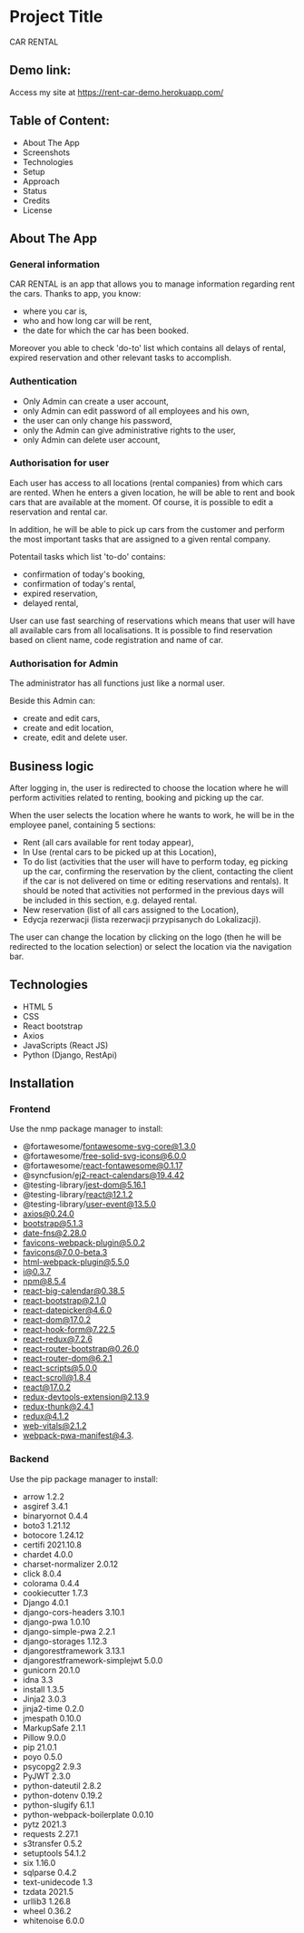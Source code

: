 # Project Title

CAR RENTAL

## Demo link:

Access my site at https://rent-car-demo.herokuapp.com/

## Table of Content:

- About The App
- Screenshots
- Technologies
- Setup
- Approach
- Status
- Credits
- License

## About The App

### General information

CAR RENTAL is an app that allows you to manage information regarding rent the cars.
Thanks to app, you know:

- where you car is,
- who and how long car will be rent,
- the date for which the car has been booked.

Moreover you able to check 'do-to' list which contains all delays of rental, expired reservation and other relevant tasks to accomplish.

### Authentication

- Only Admin can create a user account,
- only Admin can edit password of all employees and his own,
- the user can only change his password,
- only the Admin can give administrative rights to the user,
- only Admin can delete user account,

### Authorisation for user

Each user has access to all locations (rental companies) from which cars are rented. When he enters a given location, he will be able to rent and book cars that are available at the moment. Of course, it is possible to edit a reservation and rental car.

In addition, he will be able to pick up cars from the customer and perform the most important tasks that are assigned to a given rental company.

Potentail tasks which list 'to-do' contains:

- confirmation of today's booking,
- confirmation of today's rental,
- expired reservation,
- delayed rental,

User can use fast searching of reservations which means that user will have all available cars from all localisations.
It is possible to find reservation based on client name, code registration and name of car.

### Authorisation for Admin

The administrator has all functions just like a normal user.

Beside this Admin can:

- create and edit cars,
- create and edit location,
- create, edit and delete user.

## Business logic

After logging in, the user is redirected to choose the location where he will perform activities related to renting, booking and picking up the car.

When the user selects the location where he wants to work, he will be in the employee panel, containing 5 sections:

- Rent (all cars available for rent today appear),
- In Use (rental cars to be picked up at this Location),
- To do list (activities that the user will have to perform today, eg picking up the car, confirming the reservation by the client, contacting the client if the car is not delivered on time or editing reservations and rentals). It should be noted that activities not performed in the previous days will be included in this section, e.g. delayed rental.
- New reservation (list of all cars assigned to the Location),
- Edycja rezerwacji (lista rezerwacji przypisanych do Lokalizacji).

The user can change the location by clicking on the logo (then he will be redirected to the location selection) or select the location via the navigation bar.

## Technologies

- HTML 5
- CSS
- React bootstrap
- Axios
- JavaScripts (React JS)
- Python (Django, RestApi)

## Installation

### Frontend

Use the nmp package manager to install:

- @fortawesome/fontawesome-svg-core@1.3.0
- @fortawesome/free-solid-svg-icons@6.0.0
- @fortawesome/react-fontawesome@0.1.17
- @syncfusion/ej2-react-calendars@19.4.42
- @testing-library/jest-dom@5.16.1
- @testing-library/react@12.1.2
- @testing-library/user-event@13.5.0
- axios@0.24.0
- bootstrap@5.1.3
- date-fns@2.28.0
- favicons-webpack-plugin@5.0.2
- favicons@7.0.0-beta.3
- html-webpack-plugin@5.5.0
- i@0.3.7
- npm@8.5.4
- react-big-calendar@0.38.5
- react-bootstrap@2.1.0
- react-datepicker@4.6.0
- react-dom@17.0.2
- react-hook-form@7.22.5
- react-redux@7.2.6
- react-router-bootstrap@0.26.0
- react-router-dom@6.2.1
- react-scripts@5.0.0
- react-scroll@1.8.4
- react@17.0.2
- redux-devtools-extension@2.13.9
- redux-thunk@2.4.1
- redux@4.1.2
- web-vitals@2.1.2
- webpack-pwa-manifest@4.3.

### Backend

Use the pip package manager to install:

- arrow 1.2.2
- asgiref 3.4.1
- binaryornot 0.4.4
- boto3 1.21.12
- botocore 1.24.12
- certifi 2021.10.8
- chardet 4.0.0
- charset-normalizer 2.0.12
- click 8.0.4
- colorama 0.4.4
- cookiecutter 1.7.3
- Django 4.0.1
- django-cors-headers 3.10.1
- django-pwa 1.0.10
- django-simple-pwa 2.2.1
- django-storages 1.12.3
- djangorestframework 3.13.1
- djangorestframework-simplejwt 5.0.0
- gunicorn 20.1.0
- idna 3.3
- install 1.3.5
- Jinja2 3.0.3
- jinja2-time 0.2.0
- jmespath 0.10.0
- MarkupSafe 2.1.1
- Pillow 9.0.0
- pip 21.0.1
- poyo 0.5.0
- psycopg2 2.9.3
- PyJWT 2.3.0
- python-dateutil 2.8.2
- python-dotenv 0.19.2
- python-slugify 6.1.1
- python-webpack-boilerplate 0.0.10
- pytz 2021.3
- requests 2.27.1
- s3transfer 0.5.2
- setuptools 54.1.2
- six 1.16.0
- sqlparse 0.4.2
- text-unidecode 1.3
- tzdata 2021.5
- urllib3 1.26.8
- wheel 0.36.2
- whitenoise 6.0.0
